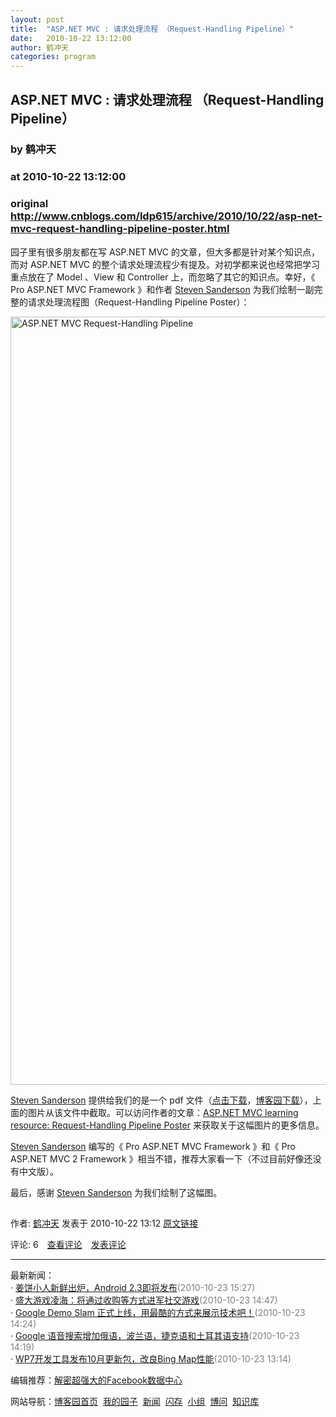 ```yaml
---
layout: post
title:  "ASP.NET MVC : 请求处理流程 （Request-Handling Pipeline）"
date:   2010-10-22 13:12:00
author: 鹤冲天
categories: program
---
```


## ASP.NET MVC : 请求处理流程 （Request-Handling Pipeline）
### by 鹤冲天
### at 2010-10-22 13:12:00
### original <http://www.cnblogs.com/ldp615/archive/2010/10/22/asp-net-mvc-request-handling-pipeline-poster.html>

<p><p>园子里有很多朋友都在写 ASP.NET MVC 的文章，但大多都是针对某个知识点，而对 ASP.NET MVC 的整个请求处理流程少有提及。对初学都来说也经常把学习重点放在了 Model 、View 和 Controller 上，而忽略了其它的知识点。幸好，《 Pro ASP.NET MVC Framework 》和作者 <a href="http://blog.stevensanderson.com/">Steven Sanderson</a> 为我们绘制一副完整的请求处理流程图（Request-Handling Pipeline Poster）：</p>  <p><a href="http://images.cnblogs.com/cnblogs_com/ldp615/WindowsLiveWriter/ASP.NETMVCRequestHandlingPipeline_B1E6/ASP.NET%20MVC%20Request-Handling%20Pipeline_2.png"><img style="border-bottom:0px;border-left:0px;display:inline;border-top:0px;border-right:0px" title="ASP.NET MVC Request-Handling Pipeline" border="0" alt="ASP.NET MVC Request-Handling Pipeline" src="http://images.cnblogs.com/cnblogs_com/ldp615/WindowsLiveWriter/ASP.NETMVCRequestHandlingPipeline_B1E6/ASP.NET%20MVC%20Request-Handling%20Pipeline_thumb.png" width="954" height="1229"></a> </p>  <p><a href="http://blog.stevensanderson.com/">Steven Sanderson</a> 提供给我们的是一个 pdf 文件（<a href="http://www.red-gate.com/products/ants_performance_profiler/be_ahead_of_the_game_poster2.htm">点击下载</a>，<a href="http://files.cnblogs.com/ldp615/asp_net_mvc_poster.zip">博客园下载</a>），上面的图片从该文件中截取。可以访问作者的文章：<a href="http://blog.stevensanderson.com/2009/10/08/aspnet-mvc-learning-resource-request-handling-pipeline-poster/">ASP.NET MVC learning resource: Request-Handling Pipeline Poster</a> 来获取关于这幅图片的更多信息。</p>  <p><a href="http://blog.stevensanderson.com/">Steven Sanderson</a> 编写的《 Pro ASP.NET MVC Framework 》和《 Pro ASP.NET MVC 2 Framework 》相当不错，推荐大家看一下（不过目前好像还没有中文版）。</p>  <p>最后，感谢 <a href="http://blog.stevensanderson.com/">Steven Sanderson</a> 为我们绘制了这幅图。</p><img src="http://www.cnblogs.com/ldp615/aggbug/1858220.html?type=1" width="1" height="1" alt=""><p>作者: <a href="http://www.cnblogs.com/ldp615/">鹤冲天</a> 发表于 2010-10-22 13:12 <a href="http://www.cnblogs.com/ldp615/archive/2010/10/22/asp-net-mvc-request-handling-pipeline-poster.html">原文链接</a></p><p>评论: 6　<a href="http://www.cnblogs.com/ldp615/archive/2010/10/22/asp-net-mvc-request-handling-pipeline-poster.html#pagedcomment">查看评论</a>　<a href="http://www.cnblogs.com/ldp615/archive/2010/10/22/asp-net-mvc-request-handling-pipeline-poster.html#commentform">发表评论</a></p><hr><p>最新新闻：<br>· <a href="http://news.cnblogs.com/n/78357/">姜饼小人新鲜出炉，Android 2.3即将发布</a><span style="color:gray">(2010-10-23 15:27)</span><br>· <a href="http://news.cnblogs.com/n/78356/">盛大游戏凌海：将通过收购等方式进军社交游戏</a><span style="color:gray">(2010-10-23 14:47)</span><br>· <a href="http://news.cnblogs.com/n/78355/">Google Demo Slam 正式上线，用最酷的方式来展示技术吧！</a><span style="color:gray">(2010-10-23 14:24)</span><br>· <a href="http://news.cnblogs.com/n/78354/">Google 语音搜索增加俄语，波兰语，捷克语和土耳其语支持</a><span style="color:gray">(2010-10-23 14:19)</span><br>· <a href="http://news.cnblogs.com/n/78353/">WP7开发工具发布10月更新包，改良Bing Map性能</a><span style="color:gray">(2010-10-23 13:14)</span><br></p><p>编辑推荐：<a href="http://news.cnblogs.com/n/78273/">解密超强大的Facebook数据中心</a><br></p><p>网站导航：<a href="http://www.cnblogs.com">博客园首页</a>  <a href="http://home.cnblogs.com/">我的园子</a>  <a href="http://news.cnblogs.com">新闻</a>  <a href="http://home.cnblogs.com/ing/">闪存</a>  <a href="http://home.cnblogs.com/group/">小组</a>  <a href="http://space.cnblogs.com/q/">博问</a>  <a href="http://kb.cnblogs.com">知识库</a></p></p>